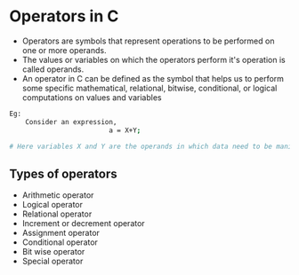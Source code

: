 # Operators in C
* Operators are symbols that represent operations to be performed on one or more operands.
* The values or variables on which the operators perform it's operation is called operands.
* An operator in C can be defined as the symbol that helps us to perform some specific mathematical, relational, bitwise, conditional, or logical computations on values and variables
 
```bash
Eg:
    Consider an expression,
                         a = X+Y;

# Here variables X and Y are the operands in which data need to be manipulated is stored and "+" ,"=" symbols are operators
```

## Types of operators
* Arithmetic operator
* Logical operator
* Relational operator
* Increment or decrement operator
* Assignment operator
* Conditional operator
* Bit wise operator
* Special operator
